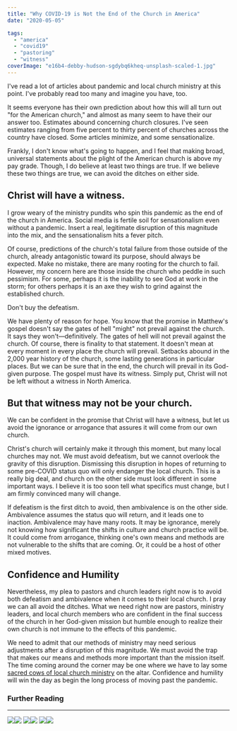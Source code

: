 ```yaml
---
title: "Why COVID-19 is Not the End of the Church in America"
date: "2020-05-05"

tags: 
  - "america"
  - "covid19"
  - "pastoring"
  - "witness"
coverImage: "e16b4-debby-hudson-sgdybq6kheq-unsplash-scaled-1.jpg"
---
```


I've read a lot of articles about pandemic and local church ministry at this point. I've probably read too many and imagine you have, too.

It seems everyone has their own prediction about how this will all turn out "for the American church," and almost as many seem to have their our answer too. Estimates abound concerning church closures. I've seen estimates ranging from five percent to thirty percent of churches across the country have closed. Some articles minimize, and some sensationalize.

Frankly, I don't know what's going to happen, and I feel that making broad, universal statements about the plight of the American church is above my pay grade. Though, I do believe at least two things are true. If we believe these two things are true, we can avoid the ditches on either side.

## **Christ will have a witness.**

I grow weary of the ministry pundits who spin this pandemic as the end of the church in America. Social media is fertile soil for sensationalism even without a pandemic. Insert a real, legitimate disruption of this magnitude into the mix, and the sensationalism hits a fever pitch.

Of course, predictions of the church's total failure from those outside of the church, already antagonistic toward its purpose, should always be expected. Make no mistake, there are many rooting for the church to fail. However, my concern here are those inside the church who peddle in such pessimism. For some, perhaps it is the inability to see God at work in the storm; for others perhaps it is an axe they wish to grind against the established church.

Don't buy the defeatism.

We have plenty of reason for hope. You know that the promise in Matthew's gospel doesn't say the gates of hell "might" not prevail against the church. It says they won't—definitively. The gates of hell will not prevail against the church. Of course, there is finality to that statement. It doesn't mean at every moment in every place the church will prevail. Setbacks abound in the 2,000 year history of the church, some lasting generations in particular places. But we can be sure that in the end, the church will prevail in its God-given purpose. The gospel must have its witness. Simply put, Christ will not be left without a witness in North America.

## **But that witness may not be your church.**

We can be confident in the promise that Christ will have a witness, but let us avoid the ignorance or arrogance that assures it will come from our own church.

Christ's church will certainly make it through this moment, but many local churches may not. We must avoid defeatism, but we cannot overlook the gravity of this disruption. Dismissing this disruption in hopes of returning to some pre-COVID status quo will only endanger the local church. This is a really big deal, and church on the other side must look different in some important ways. I believe it is too soon tell what specifics must change, but I am firmly convinced many will change.

If defeatism is the first ditch to avoid, then ambivalence is on the other side. Ambivalence assumes the status quo will return, and it leads one to inaction. Ambivalence may have many roots. It may be ignorance, merely not knowing how significant the shifts in culture and church practice will be. It could come from arrogance, thinking one's own means and methods are not vulnerable to the shifts that are coming. Or, it could be a host of other mixed motives.

## **Confidence and Humility**

Nevertheless, my plea to pastors and church leaders right now is to avoid both defeatism and ambivalence when it comes to their local church. I pray we can all avoid the ditches. What we need right now are pastors, ministry leaders, and local church members who are confident in the final success of the church in her God-given mission but humble enough to realize their own church is not immune to the effects of this pandemic.

We need to admit that our methods of ministry may need serious adjustments after a disruption of this magnitude. We must avoid the trap that makes our means and methods more important than the mission itself. The time coming around the corner may be one where we have to lay some [sacred cows of local church ministry](https://blog.keelancook.com/2017/10/on-birthing-sacred-cows-the-difference-between-the-mission-and-the-means.html) on the altar. Confidence and humility will win the day as begin the long process of moving past the pandemic.

### Further Reading

* * *

[![](//ws-na.amazon-adsystem.com/widgets/q?_encoding=UTF8&ASIN=B01LZJU3T2&Format=_SL250_&ID=AsinImage&MarketPlace=US&ServiceVersion=20070822&WS=1&tag=keelancook-20&language=en_US)](https://www.amazon.com/Revitalize-Biblical-Helping-Church-Alive-ebook/dp/B01LZJU3T2/ref=as_li_ss_il?crid=38UKD9C3UQ1ET&dchild=1&keywords=revitalize+andy+davis&qid=1588698198&sprefix=andy+davis+revita,aps,300&sr=8-1&linkCode=li3&tag=keelancook-20&linkId=edaa24dd9d093a7c3e637057d52b4822&language=en_US)![](https://ir-na.amazon-adsystem.com/e/ir?t=keelancook-20&language=en_US&l=li3&o=1&a=B01LZJU3T2) [![](//ws-na.amazon-adsystem.com/widgets/q?_encoding=UTF8&ASIN=B007R0P4LG&Format=_SL250_&ID=AsinImage&MarketPlace=US&ServiceVersion=20070822&WS=1&tag=keelancook-20&language=en_US)](https://www.amazon.com/Trellis-Vine-Colin-Marshall-ebook/dp/B007R0P4LG/ref=as_li_ss_il?dchild=1&keywords=trellis+and+the+vine&qid=1588698452&sr=8-1&linkCode=li3&tag=keelancook-20&linkId=946c3a8f17e042633dcb254b55f08f92&language=en_US)![](https://ir-na.amazon-adsystem.com/e/ir?t=keelancook-20&language=en_US&l=li3&o=1&a=B007R0P4LG) [![](//ws-na.amazon-adsystem.com/widgets/q?_encoding=UTF8&ASIN=B01HNEZC0S&Format=_SL250_&ID=AsinImage&MarketPlace=US&ServiceVersion=20070822&WS=1&tag=keelancook-20&language=en_US)](https://www.amazon.com/Vine-Project-Shaping-ministry-disciple-making-ebook/dp/B01HNEZC0S/ref=as_li_ss_il?crid=2L4L565NKES12&dchild=1&keywords=the+vine+project+by+colin+marshall+&+tony+payne&qid=1588698479&sprefix=the+vine+project,aps,176&sr=8-1&linkCode=li3&tag=keelancook-20&linkId=35abeedf6ab27fe61186ca8565e77097&language=en_US)![](https://ir-na.amazon-adsystem.com/e/ir?t=keelancook-20&language=en_US&l=li3&o=1&a=B01HNEZC0S)
